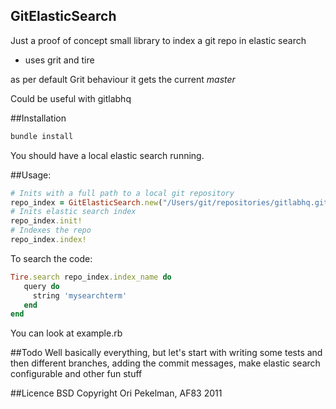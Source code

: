 ## GitElasticSearch 

Just a proof of concept  small library to index a git repo in elastic search                 

* uses grit and tire 

as per default Grit behaviour it gets the current *master*  

Could be useful with gitlabhq  

##Installation
```bash
bundle install
```
You should have a local elastic search running.
                                                  
##Usage: 

```ruby
# Inits with a full path to a local git repository
repo_index = GitElasticSearch.new("/Users/git/repositories/gitlabhq.git")  
# Inits elastic search index       
repo_index.init!
# Indexes the repo                 
repo_index.index!
```
To search the code:
```ruby
Tire.search repo_index.index_name do
   query do
     string 'mysearchterm'
   end             
end
```      
You can look at example.rb

##Todo
Well basically everything, but let's start with writing some tests and then different branches, adding the commit messages, make elastic search configurable and other fun stuff
  
##Licence 
BSD
Copyright Ori Pekelman, AF83 2011
